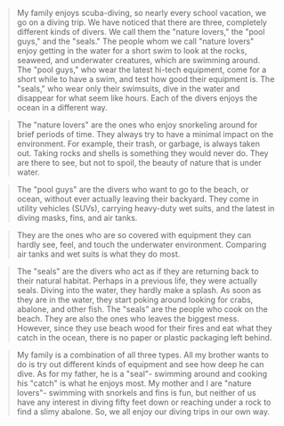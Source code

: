 > My family enjoys scuba-diving, so nearly every school vacation, we go on a diving trip. We have noticed that there are three, completely different kinds of divers. We call them the "nature lovers," the "pool guys," and the "seals." The people whom we call "nature lovers" enjoy getting in the water for a short swim to look at the rocks, seaweed, and underwater creatures, which are swimming around. The "pool guys," who wear the latest hi-tech equipment, come for a short while to have a swim, and test how good their equipment is. The "seals," who wear only their swimsuits, dive in the water and disappear for what seem like hours. Each of the divers enjoys the ocean in a different way.

> The "nature lovers" are the ones who enjoy snorkeling around for brief periods of time. They always try to have a minimal impact on the environment. For example, their trash, or garbage, is always taken out. Taking rocks and shells is something they would never do. They are there to see, but not to spoil, the beauty of nature that is under water.

> The "pool guys" are the divers who want to go to the beach, or ocean, without ever actually leaving their backyard. They come in utility vehicles (SUVs), carrying heavy-duty wet suits, and the latest in diving masks, fins, and air tanks.

> They are the ones who are so covered with equipment they can hardly see, feel, and touch the underwater environment.  Comparing air tanks and wet suits is what they do most.

> The "seals" are the divers who act as if they are returning back to their natural habitat. Perhaps in a previous life, they were actually seals. Diving into the water, they hardly make a splash. As soon as they are in the water, they start poking around looking for crabs, abalone, and other fish. The "seals" are the people who cook on the beach. They are also the ones who leaves the biggest mess. However, since they use beach wood for their fires and eat what they catch in the ocean, there is no paper or plastic packaging left behind.

> My family is a combination of all three types. All my brother wants to do is try out different kinds of equipment and see how deep he can dive. As for my father, he is a "seal"- swimming around and cooking his "catch" is what he enjoys most. My mother and I are "nature lovers"- swimming with snorkels and fins is fun, but neither of us have any interest in diving fifty feet down or reaching under a rock to find a slimy abalone. So, we all enjoy our diving trips in our own way.

